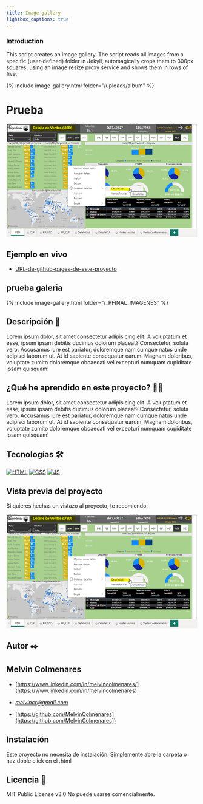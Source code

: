 ```yaml
---
title: Image gallery
lightbox_captions: true
---
```


### Introduction

This script creates an image gallery. The script reads all images from a specific (user-defined) folder in Jekyll, automagically crops them to 300px squares, using an image resize proxy service and shows them in rows of five.

{% include image-gallery.html folder="/uploads/album" %}


# Prueba
![Imagen del proyecto](https://github.com/MelvinColmenares/prueba/blob/1136dbc7d1f0078ca8996394ea8c6161fd5f9119/_PFINAL_IMAGENES/MAPA_DETALLE_USD.png)

## Ejemplo en vivo
- [URL-de-github-pages-de-este-proyecto](https://github.com/MelvinColmenares/prueba/blob/1136dbc7d1f0078ca8996394ea8c6161fd5f9119/_PFINAL_IMAGENES/MAPA_DETALLE_USD.png)

## prueba galeria

{% include image-gallery.html folder="/_PFINAL_IMAGENES" %}


## Descripción 📑

Lorem ipsum dolor, sit amet consectetur adipisicing elit. A voluptatum et esse, ipsum ipsam debitis ducimus dolorum placeat? Consectetur, soluta vero. Accusamus iure est pariatur, doloremque nam cumque natus unde adipisci laborum ut. At id sapiente consequatur earum. Magnam doloribus, voluptate zumito doloremque obcaecati vel excepturi numquam cupiditate ipsam quisquam!

## ¿Qué he aprendido en este proyecto? 🙇🏻 

Lorem ipsum dolor, sit amet consectetur adipisicing elit. A voluptatum et esse, ipsum ipsam debitis ducimus dolorum placeat? Consectetur, soluta vero. Accusamus iure est pariatur, doloremque nam cumque natus unde adipisci laborum ut. At id sapiente consequatur earum. Magnam doloribus, voluptate zumito doloremque obcaecati vel excepturi numquam cupiditate ipsam quisquam!

## Tecnologías 🛠
<!-- Iconos sacados de: https://github.com/hendrasob/badges/blob/master/README.md y https://github.com/alexandresanlim/Badges4-README.md-Profile -->
[![HTML](https://img.shields.io/badge/HTML5-E34F26?style=for-the-badge&logo=html5&logoColor=white)](https://es.wikipedia.org/wiki/HTML5)
[![CSS](https://img.shields.io/badge/CSS3-1572B6?style=for-the-badge&logo=css3&logoColor=white)](https://es.wikipedia.org/wiki/CSS)
[![JS](https://img.shields.io/badge/JavaScript-F7DF1E?style=for-the-badge&logo=javascript&logoColor=black)](https://es.wikipedia.org/wiki/JavaScript)

## Vista previa del proyecto
Si quieres hechas un vistazo al proyecto, te recomiendo:

![Captura del proyecto](https://github.com/MelvinColmenares/prueba/blob/1136dbc7d1f0078ca8996394ea8c6161fd5f9119/_PFINAL_IMAGENES/MAPA_DETALLE_USD.png)

## Autor ✒️
## **Melvin Colmenares**

- [https://www.linkedin.com/in/melvincolmenares/](https://www.linkedin.com/in/melvincolmenares)

- *melvincr@gmail.com*

- [https://github.com/MelvinColmenares](https://github.com/MelvinColmenares])
<!--
Here are some ideas to get you started:


* [micorreo@midominio.com](micorreo@midominio.com)
* [LinkedIn](https://www.linkedin.com/in/tu-url-de-linkedin/)
* [Behance](https://www.behance.net/tu-url-de-behance)
* [Dribble](https://www.dribble.com/tu-url-de-dribble)
* [Porfolio web](https://tu-dominio.com/)

- 🔭 I’m currently working on ...
- 🌱 I’m currently learning ...
- 👯 I’m looking to collaborate on ...
- 🤔 I’m looking for help with ...
- 💬 Ask me about ...
- 📫 How to reach me: ...
- 😄 Pronouns: ...
- ⚡ Fun fact: ...
-->

## Instalación 
Este proyecto no necesita de instalación. Simplemente abre la carpeta o haz doble click en el .html
  
## Licencia 📄
MIT Public License v3.0
No puede usarse comencialmente.
